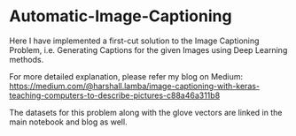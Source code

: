 # Automatic-Image-Captioning
Here I have implemented a first-cut solution to the Image Captioning Problem, i.e. Generating Captions for the given Images using Deep Learning methods.

For more detailed explanation, please refer my blog on Medium: https://medium.com/@harshall.lamba/image-captioning-with-keras-teaching-computers-to-describe-pictures-c88a46a311b8

The datasets for this problem along with the glove vectors are linked in the main notebook and blog as well.
